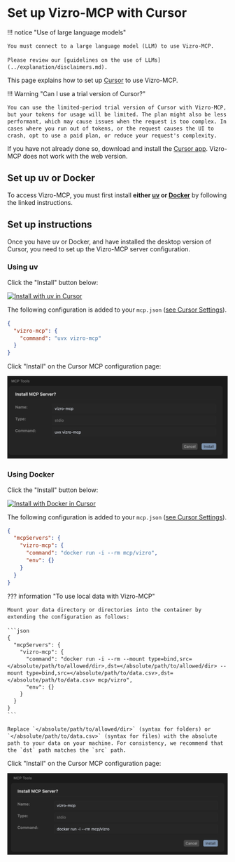 # Set up Vizro-MCP with Cursor

!!! notice "Use of large language models"

    You must connect to a large language model (LLM) to use Vizro-MCP.

    Please review our [guidelines on the use of LLMs](../explanation/disclaimers.md).

This page explains how to set up [Cursor](https://www.cursor.com/) to use Vizro-MCP.

!!! Warning "Can I use a trial version of Cursor?"

    You can use the limited-period trial version of Cursor with Vizro-MCP, but your tokens for usage will be limited. The plan might also be less performant, which may cause issues when the request is too complex. In cases where you run out of tokens, or the request causes the UI to crash, opt to use a paid plan, or reduce your request's complexity.

If you have not already done so, download and install the [Cursor app](https://cursor.com/downloads). Vizro-MCP does not work with the web version.

## Set up uv or Docker

To access Vizro-MCP, you must first install **either [uv](https://docs.astral.sh/uv/getting-started/installation/) or [Docker](https://www.docker.com/get-started/)** by following the linked instructions.

## Set up instructions

Once you have uv or Docker, and have installed the desktop version of Cursor, you need to set up the Vizro-MCP server configuration.

### Using uv

Click the "Install" button below:

[![Install with uv in Cursor](https://img.shields.io/badge/Cursor-Install-0098FF?style=flat-square&logo=visualstudiocode&logoColor=white)](https://cursor.com/install-mcp?name=vizro-mcp&config=eyJjb21tYW5kIjoidXZ4IHZpenJvLW1jcCJ9)

The following configuration is added to your `mcp.json` ([see Cursor Settings](https://docs.cursor.com/context/model-context-protocol#configuration-locations)).

```json
{
  "vizro-mcp": {
    "command": "uvx vizro-mcp"
  }
}
```

Click "Install" on the Cursor MCP configuration page:

![Install Vizro-MCP on Cursor with uv](../../assets/images/install-vizro-mcp-cursor-uv.png)

### Using Docker

Click the "Install" button below:

[![Install with Docker in Cursor](https://img.shields.io/badge/Cursor-Install-0098FF?style=flat-square&logo=visualstudiocode&logoColor=white)](https://cursor.com/install-mcp?name=vizro-mcp&config=eyJjb21tYW5kIjoiZG9ja2VyIHJ1biAtaSAtLXJtIG1jcC92aXpybyJ9)

The following configuration is added to your `mcp.json` ([see Cursor Settings](https://docs.cursor.com/context/model-context-protocol#configuration-locations)).

```json
{
  "mcpServers": {
    "vizro-mcp": {
      "command": "docker run -i --rm mcp/vizro",
      "env": {}
    }
  }
}
```

??? information "To use local data with Vizro-MCP"

    Mount your data directory or directories into the container by extending the configuration as follows:

    ```json
    {
      "mcpServers": {
        "vizro-mcp": {
          "command": "docker run -i --rm --mount type=bind,src=</absolute/path/to/allowed/dir>,dst=</absolute/path/to/allowed/dir> --mount type=bind,src=</absolute/path/to/data.csv>,dst=</absolute/path/to/data.csv> mcp/vizro",
          "env": {}
        }
      }
    }
    ```

    Replace `</absolute/path/to/allowed/dir>` (syntax for folders) or `</absolute/path/to/data.csv>` (syntax for files) with the absolute path to your data on your machine. For consistency, we recommend that the `dst` path matches the `src` path.

Click "Install" on the Cursor MCP configuration page:

![Install Vizro-MCP on Cursor with Docker](../../assets/images/install-vizro-mcp-cursor-docker.png)
